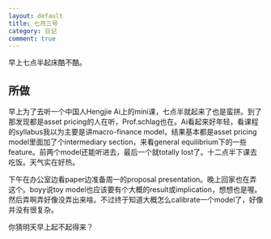 ```yaml
---
layout: default
title: 七月三号
category: 日记
comment: true
---
```


早上七点半起床酷不酷。

## 所做
早上为了去听一个中国人Hengjie Ai上的mini课，七点半就起来了也是蛮拼。到了那发现都是asset pricing的人在听，Prof.schlag也在。Ai看起来好年轻，看课程的syllabus我以为主要是讲macro-finance model，结果基本都是asset pricing model里面加了个intermediary section，来看general equilibrium下的一些feature。前两个model还能听进去，最后一个就totally lost了。十二点半下课去吃饭。天气实在好热。   

下午在办公室边看paper边准备周一的proposal presentation。晚上回家也在弄这个。boyy说toy model也应该要有个大概的result或implication，想想也是喔。然后弄啊弄好像没弄出来啥。不过终于知道大概怎么calibrate一个model了，好像并没有很复杂。

你猜明天早上起不起得来？